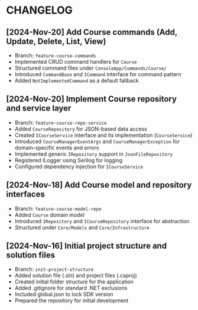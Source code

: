 # CHANGELOG

## [2024-Nov-20] **Add Course commands (Add, Update, Delete, List, View)**
- Branch: `feature-course-commands`
- Implemented CRUD command handlers for `Course`
- Structured command files under `ConsoleApp/Commands/Course/`
- Introduced `CommandBase` and `ICommand` interface for command pattern
- Added `NotImplementedCommand` as a default fallback

## [2024-Nov-20] **Implement Course repository and service layer**
- Branch: `feature-course-repo-service`
- Added `CourseRepository` for JSON-based data access
- Created `ICourseService` interface and its implementation (`CourseService`)
- Introduced `CourseManagerEventArgs` and `CourseManagerException` for domain-specific events and errors
- Implemented generic `IRepository` support in `JsonFileRepository`
- Registered ILogger using Serilog for logging
- Configured dependency injection for `ICourseService`

## [2024-Nov-18] **Add Course model and repository interfaces**
- Branch: `feature-course-model-repo`
- Added `Course` domain model
- Introduced `IRepository` and `ICourseRepository` interface for abstraction
- Structured under `Core/Models` and `Core/Infrastructure`

## [2024-Nov-16] **Initial project structure and solution files**
- Branch: `init-project-structure`
- Added solution file (.sln) and project files (.csproj)
- Created initial folder structure for the application
- Added .gitignore for standard .NET exclusions
- Included global.json to lock SDK version
- Prepared the repository for initial development